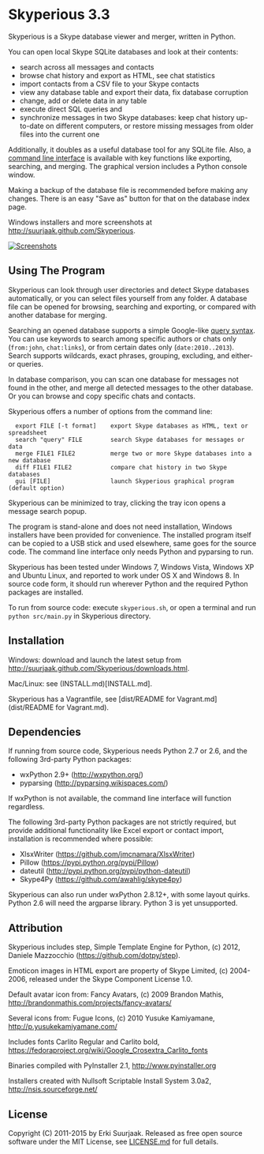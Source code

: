 Skyperious 3.3
==============

Skyperious is a Skype database viewer and merger, written in Python.

You can open local Skype SQLite databases and look at their contents:

- search across all messages and contacts
- browse chat history and export as HTML, see chat statistics
- import contacts from a CSV file to your Skype contacts
- view any database table and export their data, fix database corruption
- change, add or delete data in any table
- execute direct SQL queries
and
- synchronize messages in two Skype databases: keep chat history up-to-date on
  different computers, or restore missing messages from older files into the
  current one

Additionally, it doubles as a useful database tool for any SQLite file.
Also, a [command line interface](http://suurjaak.github.io/Skyperious/help.html#commandline)
is available with key functions like exporting, searching, and merging.
The graphical version includes a Python console window.

Making a backup of the database file is recommended before making any changes.
There is an easy "Save as" button for that on the database index page.

Windows installers and more screenshots at
http://suurjaak.github.com/Skyperious.

[![Screenshots](https://raw.github.com/suurjaak/Skyperious/gh-pages/img/th_collage.png)](https://raw.github.com/suurjaak/Skyperious/gh-pages/img/collage.png)


Using The Program
-----------------

Skyperious can look through user directories and detect Skype databases
automatically, or you can select files yourself from any folder.
A database file can be opened for browsing, searching and exporting, or
compared with another database for merging.

Searching an opened database supports a simple Google-like
[query syntax](http://suurjaak.github.io/Skyperious/help.html).
You can use keywords to search among specific authors or chats only
(`from:john`, `chat:links`), or from certain dates only (`date:2010..2013`).
Search supports wildcards, exact phrases, grouping, excluding,
and either-or queries.

In database comparison, you can scan one database for messages not found in
the other, and merge all detected messages to the other database. Or you can
browse and copy specific chats and contacts.

Skyperious offers a number of options from the command line:
```
  export FILE [-t format]    export Skype databases as HTML, text or spreadsheet
  search "query" FILE        search Skype databases for messages or data
  merge FILE1 FILE2          merge two or more Skype databases into a new database
  diff FILE1 FILE2           compare chat history in two Skype databases
  gui [FILE]                 launch Skyperious graphical program (default option)
```

Skyperious can be minimized to tray, clicking the tray icon opens 
a message search popup.

The program is stand-alone and does not need installation, Windows installers 
have been provided for convenience. The installed program itself can be copied
to a USB stick and used elsewhere, same goes for the source code. The command
line interface only needs Python and pyparsing to run.

Skyperious has been tested under Windows 7, Windows Vista, Windows XP and
Ubuntu Linux, and reported to work under OS X and Windows 8. In source code
form, it should run wherever Python and the required Python packages are
installed.

To run from source code: execute `skyperious.sh`, or open a terminal and run 
`python src/main.py` in Skyperious directory.


Installation
------------

Windows: download and launch the latest setup from
http://suurjaak.github.com/Skyperious/downloads.html.

Mac/Linux: see (INSTALL.md)[INSTALL.md].

Skyperious has a Vagrantfile, see
[dist/README for Vagrant.md](dist/README for Vagrant.md).


Dependencies
------------

If running from source code, Skyperious needs Python 2.7 or 2.6,
and the following 3rd-party Python packages:
* wxPython 2.9+ (http://wxpython.org/)
* pyparsing (http://pyparsing.wikispaces.com/)

If wxPython is not available, the command line interface will function
regardless.

The following 3rd-party Python packages are not strictly required,
but provide additional functionality like Excel export or
contact import, installation is recommended where possible:

* XlsxWriter (https://github.com/jmcnamara/XlsxWriter)
* Pillow (https://pypi.python.org/pypi/Pillow)
* dateutil (http://pypi.python.org/pypi/python-dateutil)
* Skype4Py (https://github.com/awahlig/skype4py)

Skyperious can also run under wxPython 2.8.12+, with some layout quirks.
Python 2.6 will need the argparse library. Python 3 is yet unsupported.


Attribution
-----------

Skyperious includes step, Simple Template Engine for Python,
(c) 2012, Daniele Mazzocchio (https://github.com/dotpy/step).

Emoticon images in HTML export are property of Skype Limited, (c) 2004-2006,
released under the Skype Component License 1.0.

Default avatar icon from:
  Fancy Avatars, (c) 2009 Brandon Mathis,
  http://brandonmathis.com/projects/fancy-avatars/

Several icons from:
  Fugue Icons, (c) 2010 Yusuke Kamiyamane,
  http://p.yusukekamiyamane.com/

Includes fonts Carlito Regular and Carlito bold,
https://fedoraproject.org/wiki/Google_Crosextra_Carlito_fonts

Binaries compiled with PyInstaller 2.1, http://www.pyinstaller.org

Installers created with Nullsoft Scriptable Install System 3.0a2,
http://nsis.sourceforge.net/


License
-------

Copyright (C) 2011-2015 by Erki Suurjaak.
Released as free open source software under the MIT License,
see [LICENSE.md](LICENSE.md) for full details.
